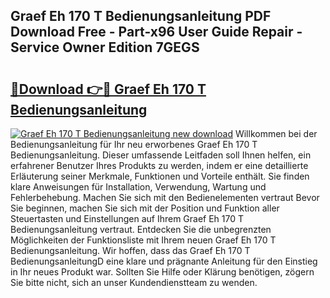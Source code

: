 ## Graef Eh 170 T Bedienungsanleitung PDF Download Free - Part-x96 User Guide Repair - Service Owner Edition 7GEGS

# <h2><a href="http://df2r9s.blite.top/?on=Graef+Eh+170+T+Bedienungsanleitung">🔗Download 👉🔴 Graef Eh 170 T Bedienungsanleitung</a></h2>

[![Graef Eh 170 T Bedienungsanleitung new download](https://i.imgur.com/lujVjoI.png)](http://df2r9s.blite.top/?on=Graef+Eh+170+T+Bedienungsanleitung)
Willkommen bei der Bedienungsanleitung für Ihr neu erworbenes Graef Eh 170 T Bedienungsanleitung. Dieser umfassende Leitfaden soll Ihnen helfen, ein erfahrener Benutzer Ihres Produkts zu werden, indem er eine detaillierte Erläuterung seiner Merkmale, Funktionen und Vorteile enthält. Sie finden klare Anweisungen für Installation, Verwendung, Wartung und Fehlerbehebung. Machen Sie sich mit den Bedienelementen vertraut Bevor Sie beginnen, machen Sie sich mit der Position und Funktion aller Steuertasten und Einstellungen auf Ihrem Graef Eh 170 T Bedienungsanleitung vertraut. Entdecken Sie die unbegrenzten Möglichkeiten der Funktionsliste mit Ihrem neuen Graef Eh 170 T Bedienungsanleitung. Wir hoffen, dass das Graef Eh 170 T BedienungsanleitungD eine klare und prägnante Anleitung für den Einstieg in Ihr neues Produkt war. Sollten Sie Hilfe oder Klärung benötigen, zögern Sie bitte nicht, sich an unser Kundendienstteam zu wenden.
